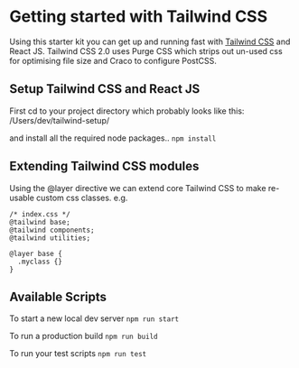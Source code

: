 # Getting started with Tailwind CSS
Using this starter kit you can get up and running fast with [Tailwind CSS](https://tailwindcss.com/docs/) and React JS.
Tailwind CSS 2.0 uses Purge CSS which strips out un-used css for optimising file size and Craco to configure PostCSS.

## Setup Tailwind CSS and React JS
First cd to your project directory which probably looks like this:
/Users/dev/tailwind-setup/

 and install all the required node packages..
```npm install```

## Extending Tailwind CSS modules
Using the @layer directive we can extend core Tailwind CSS to make re-usable custom css classes.
e.g. 
```
/* index.css */
@tailwind base;
@tailwind components;
@tailwind utilities;

@layer base {
  .myclass {}
} 
```

## Available Scripts
To start a new local dev server
```npm run start```

To run a production build
```npm run build```

To run your test scripts
```npm run test```
